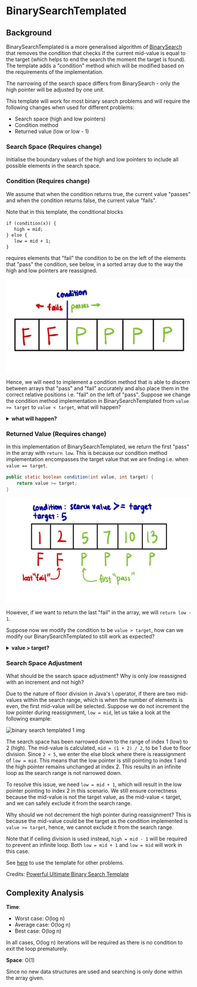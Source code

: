 # BinarySearchTemplated

## Background

BinarySearchTemplated is a more generalised algorithm of [BinarySearch](../binarySearch) that removes the condition that
checks if the current mid-value is equal to the target (which helps to end the search the moment the target is found). 
The template adds a "condition" method which will be modified based on the requirements of the implementation.

The narrowing of the search space differs from BinarySearch - only the high pointer will be adjusted by one unit.

This template will work for most binary search problems and will require the following changes when used for different 
problems:
- Search space (high and low pointers)
- Condition method
- Returned value (low or low - 1)

### Search Space (Requires change)
Initialise the boundary values of the high and low pointers to include all possible elements in the search space.

### Condition (Requires change)
We assume that when the condition returns true, the current value "passes" and when the condition returns false, the
current value "fails".

Note that in this template, the conditional blocks
```
if (condition(x)) {
   high = mid;
} else {
   low = mid + 1;
}
```
requires elements that "fail" the condition to be on the left of the elements that "pass" the condition, see below, in a
sorted array due to the way the high and low pointers are reassigned.

![binary search templated 1 img](../../../../../../docs/assets/images/BinarySearchTemplated1.jpeg)

Hence, we will need to implement a condition method that is able to discern between arrays that "pass" and "fail"
accurately and also place them in the correct relative positions i.e. "fail" on the left of "pass". Suppose we change
the condition method implementation in BinarySearchTemplated from `value >= target` to `value < target`, what will
happen?
<details>
<summary> <b>what will happen?</b> </summary>
The array becomes "P P F F F F" and the low and high pointers are now reassigned wrongly - the loop invariant is broken
as the search space is narrowed down in the wrong direction.

We are now looking for the first "fail" instead of the first "pass".

To resolve this issue, there are two fixes:
1. Swap the conditional blocks of low - mid + 1 and high = mid.
**OR**
2. Simply add a "not" in front of the condition, converting "P P F F F F" back to "F F P P P P".

Note that some conditions may be easier to define with "pass" elements being on the left of "fail" elements, hence, it
is important to adjust the code with the above fixes accordingly.
</details>

### Returned Value (Requires change)
In this implementation of BinarySearchTemplated, we return the first "pass" in the array with `return low`. This is
because our condition method implementation encompasses the target value that we are finding i.e. when
`value == target`.

```java
public static boolean condition(int value, int target) {
    return value >= target;
}
```
![binary search templated 2 img](../../../../../../docs/assets/images/BinarySearchTemplated2.jpeg)

However, if we want to return the last "fail" in the array, we will `return low - 1`.

Suppose now we modify the condition to be `value > target`, how can we modify our BinarySearchTemplated to still work as
expected?
<details>
<summary> <b>value > target?</b> </summary>
Replace `return low` with `return low - 1` and replace arr[low] with arr[low - 1] as now the target value is the last 
"fail".
</details>


### Search Space Adjustment
What should be the search space adjustment? Why is only low reassigned with an increment and not high?

Due to the nature of floor division in Java's \ operator, if there are two mid-values within the search range, which is
when the number of elements is even, the first mid-value will be selected. Suppose we do not increment the low pointer
during reassignment, `low = mid`, let us take a look at the following example:

![binary search templated 1 img](../../../../../docs/assets/images/BinarySearchTemplated3.jpeg)

The search space has been narrowed down to the range of index 1 (low) to 2 (high). The mid-value is calculated,
`mid = (1 + 2) / 2`, to be 1 due to floor division. Since `2 < 5`, we enter the else block where there is reassignment
of `low = mid`. This means that the low pointer is still pointing to index 1 and the high pointer remains unchanged at
index 2. This results in an infinite loop as the search range is not narrowed down.

To resolve this issue, we need `low = mid + 1`, which will result in the low pointer pointing to index 2 in this
scenario. We still ensure correctness because the mid-value is not the target value, as the mid-value < target, and we
can safely exclude it from the search range.

Why should we not decrement the high pointer during reassignment? This is because the mid-value could be the target
as the condition implemented is `value >= target`, hence, we cannot exclude it from the search range.

Note that if ceiling division is used instead, `high = mid - 1` will be required to prevent an infinite loop. Both
`low = mid + 1` and `low = mid` will work in this case.

See [here](binarySearchTemplatedExamples/README.md) to use the template for other problems.

Credits: [Powerful Ultimate Binary Search Template](https://leetcode.com/discuss/general-discussion/786126/python-powerful-ultimate-binary-search-template-solved-many-problems)


## Complexity Analysis
**Time**:
- Worst case: O(log n)
- Average case: O(log n)
- Best case: O(log n)

In all cases, O(log n) iterations will be required as there is no condition to exit the loop prematurely.

**Space**: O(1)

Since no new data structures are used and searching is only done within the array given.